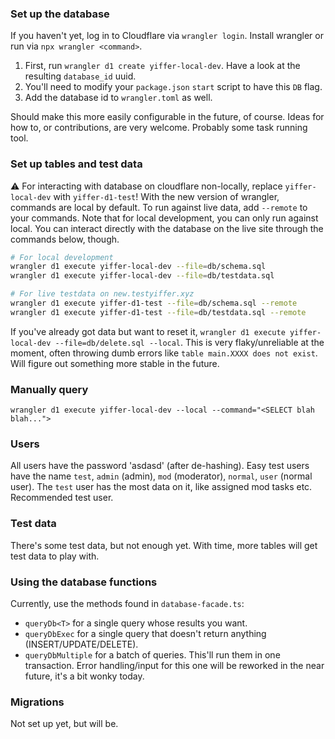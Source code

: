 ### Set up the database
If you haven't yet, log in to Cloudflare via `wrangler login`. Install wrangler or run via `npx wrangler <command>`.

1. First, run `wrangler d1 create yiffer-local-dev`. Have a look at the resulting `database_id` uuid.
2. You'll need to modify your `package.json` `start` script to have this `DB` flag.
3. Add the database id to `wrangler.toml` as well.

Should make this more easily configurable in the future, of course. Ideas for how to, or contributions, are very welcome. Probably some task running tool.

### Set up tables and test data
⚠️ For interacting with database on cloudflare non-locally, replace `yiffer-local-dev` with `yiffer-d1-test`!
With the new version of wrangler, commands are local by default. To run against live data, add `--remote` to your commands. Note that for local development, you can only run against local. You can interact directly with the database on the live site through the commands below, though.

```sh
# For local development
wrangler d1 execute yiffer-local-dev --file=db/schema.sql
wrangler d1 execute yiffer-local-dev --file=db/testdata.sql

# For live testdata on new.testyiffer.xyz
wrangler d1 execute yiffer-d1-test --file=db/schema.sql --remote
wrangler d1 execute yiffer-d1-test --file=db/testdata.sql --remote
```

If you've already got data but want to reset it, `wrangler d1 execute yiffer-local-dev --file=db/delete.sql --local`. This is very flaky/unreliable at the moment, often throwing dumb errors like `table main.XXXX does not exist`. Will figure out something more stable in the future.

### Manually query
`wrangler d1 execute yiffer-local-dev --local --command="<SELECT blah blah...">`

### Users
All users have the password 'asdasd' (after de-hashing).
Easy test users have the name `test`, `admin` (admin), `mod` (moderator), `normal`, `user` (normal user).
The `test` user has the most data on it, like assigned mod tasks etc. Recommended test user.

### Test data
There's some test data, but not enough yet. With time, more tables will get test data to play with.

### Using the database functions
Currently, use the methods found in `database-facade.ts`:
- `queryDb<T>` for a single query whose results you want.
- `queryDbExec` for a single query that doesn't return anything (INSERT/UPDATE/DELETE).
- `queryDbMultiple` for a batch of queries. This'll run them in one transaction. Error handling/input for this one will be reworked in the near future, it's a bit wonky today.

### Migrations
Not set up yet, but will be.